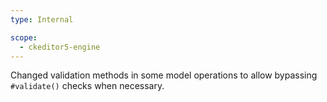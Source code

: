 ```yaml
---
type: Internal

scope:
  - ckeditor5-engine
---
```


Changed validation methods in some model operations to allow bypassing `#validate()` checks when necessary.
